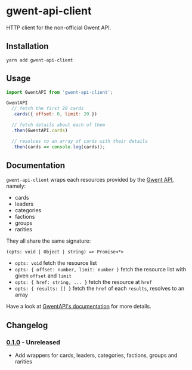 # gwent-api-client

HTTP client for the non-official Gwent API.

## Installation

```
yarn add gwent-api-client
```

## Usage

```js
import GwentAPI from 'gwent-api-client';

GwentAPI
  // fetch the first 20 cards
  .cards({ offset: 0, limit: 20 })

  // fetch details about each of them
  .then(GwentAPI.cards)

  // resolves to an array of cards with their details
  .then(cards => console.log(cards));
```

## Documentation

`gwent-api-client` wraps each resources provided by the [Gwent API](https://gwentapi.com/), namely:

* cards
* leaders
* categories
* factions
* groups
* rarities

They all share the same signature:

```
(opts: void | Object | string) => Promise<*>
```

* `opts: void` fetch the resource list
* `opts: { offset: number, limit: number }` fetch the resource list with given `offset` and `limit`
* `opts: { href: string, ... }` fetch the resource at `href`
* `opts: { results: [] }` fetch the `href` of each `results`, resolves to an array

Have a look at [GwentAPI's documentation](https://gwentapi.com/) for more details.

## Changelog

### [0.1.0](https://github.com/Zhouzi/gwent-api-client/compare/...0.1.0) - Unreleased

- Add wrappers for cards, leaders, categories, factions, groups and rarities
